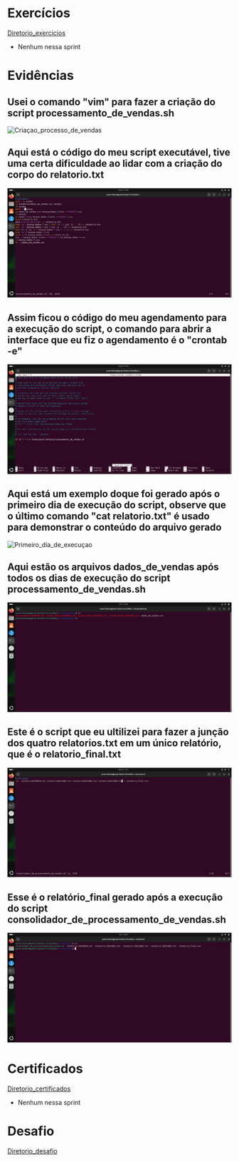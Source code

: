 

# Exercícios

[Diretorio_exercicios](exercicios/)
- Nenhum nessa sprint




# Evidências

## Usei o comando "vim" para fazer a criação do script processamento_de_vendas.sh
 

![Criaçao_processo_de_vendas](evidencias/Criaçao_processo_de_vendas.png)


## Aqui está o código do meu script executável, tive uma certa dificuldade ao lidar com a criação do corpo do relatorio.txt
 

![Processo_de_vendas](evidencias/Processo_de_vendas.png)



## Assim ficou o código do meu agendamento para a execução do script, o comando para abrir a interface que eu fiz o agendamento é o "crontab -e"



![Agendamento_da_execução_do_script](evidencias/Agendamento_Script.png)



## Aqui está um exemplo doque foi gerado após o primeiro dia de execução do script, observe que o último comando "cat relatorio.txt" é usado para demonstrar o conteúdo do arquivo gerado



![Primeiro_dia_de_execuçao](evidencias/Primeiro_dia_de_execuçao.png)


## Aqui estão os arquivos dados_de_vendas após todos os dias de execução do script processamento_de_vendas.sh



![Todos_arquivos_dados_de_vendas](evidencias/Dados_de_vendas.png)


## Este é o script que eu ultilizei para fazer a junção dos quatro relatorios.txt em um único relatório, que é o relatorio_final.txt


![Consolidador_de_processo_de_vendas](evidencias/Consolidador_de_processo_de_vendas.png)

## Esse é o relatório_final gerado após a execução do script consolidador_de_processamento_de_vendas.sh


![Gerando_relatorio_final](evidencias/Relatorio_final.png)




# Certificados

[Diretorio_certificados](certificados/)
- Nenhum nessa sprint

# Desafio

[Diretorio_desafio](desafio/)